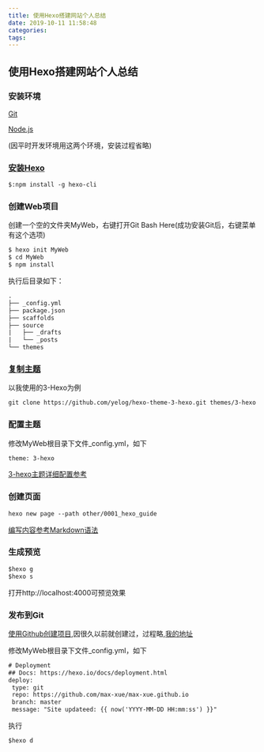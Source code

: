 ```yaml
---
title: 使用Hexo搭建网站个人总结
date: 2019-10-11 11:58:48
categories:
tags:
---
```


## 使用Hexo搭建网站个人总结

### 安装环境 
[Git](http://nodejs.org/)

[Node.js](http://nodejs.org/)

(因平时开发环境用这两个环境，安装过程省略)

### [安装Hexo](https://hexo.io/zh-cn/docs/)

```xml
$:npm install -g hexo-cli
```

### 创建Web项目
创建一个空的文件夹MyWeb，右键打开Git Bash Here(成功安装Git后，右键菜单有这个选项)
```xml
$ hexo init MyWeb
$ cd MyWeb
$ npm install
```

执行后目录如下：
```xml
.
├── _config.yml
├── package.json
├── scaffolds
├── source
|   ├── _drafts
|   └── _posts
└── themes
```

### [复制主题](https://github.com/yelog/hexo-theme-3-hexo)
以我使用的3-Hexo为例

```xml
git clone https://github.com/yelog/hexo-theme-3-hexo.git themes/3-hexo
```

### 配置主题

修改MyWeb根目录下文件_config.yml，如下

```xml
theme: 3-hexo
```

[3-hexo主题详细配置参考](https://yelog.org/2017/03/23/3-hexo-instruction/)

### 创建页面

```xml
hexo new page --path other/0001_hexo_guide
```

[编写内容参考Markdown语法](https://www.runoob.com/markdown/md-link.html)

 ### 生成预览
 
 ```xml
 $hexo g
 $hexo s
 ```

打开http://localhost:4000可预览效果

 ### 发布到Git
 [使用Github创建项目](https://pages.github.com/),因很久以前就创建过，过程略,[我的地址](https://github.com/max-xue/max-xue.github.io)
 
 修改MyWeb根目录下文件_config.yml，如下
  ```xml
 # Deployment
 ## Docs: https://hexo.io/docs/deployment.html
 deploy:
   type: git
   repo: https://github.com/max-xue/max-xue.github.io
   branch: master
   message: "Site updateed: {{ now('YYYY-MM-DD HH:mm:ss') }}"
  ```

执行
  ```xml
$hexo d
  ```